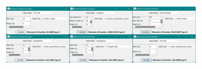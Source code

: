 ![](https://github.com/KMORaza/Moment_of_Inertia-Calculator-GUI-App/blob/main/Moment%20of%20Inertia%20Calculator%20GUI%20App/src/screenshot.png)
